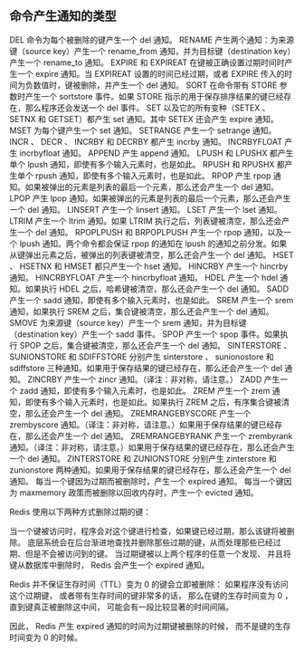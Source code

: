 ## 命令产生通知的类型

DEL 命令为每个被删除的键产生一个 del 通知。
RENAME 产生两个通知：为来源键（source key）产生一个 rename_from 通知，并为目标键（destination key）产生一个 rename_to 通知。
EXPIRE 和 EXPIREAT 在键被正确设置过期时间时产生一个 expire 通知。当 EXPIREAT 设置的时间已经过期，或者 EXPIRE 传入的时间为负数值时，键被删除，并产生一个 del 通知。
SORT 在命令带有 STORE 参数时产生一个 sortstore 事件。如果 STORE 指示的用于保存排序结果的键已经存在，那么程序还会发送一个 del 事件。
SET 以及它的所有变种（SETEX 、 SETNX 和 GETSET）都产生 set 通知。其中 SETEX 还会产生 expire 通知。
MSET 为每个键产生一个 set 通知。
SETRANGE 产生一个 setrange 通知。
INCR 、 DECR 、 INCRBY 和 DECRBY 都产生 incrby 通知。
INCRBYFLOAT 产生 incrbyfloat 通知。
APPEND 产生 append 通知。
LPUSH 和 LPUSHX 都产生单个 lpush 通知，即使有多个输入元素时，也是如此。
RPUSH 和 RPUSHX 都产生单个 rpush 通知，即使有多个输入元素时，也是如此。
RPOP 产生 rpop 通知。如果被弹出的元素是列表的最后一个元素，那么还会产生一个 del 通知。
LPOP 产生 lpop 通知。如果被弹出的元素是列表的最后一个元素，那么还会产生一个 del 通知。
LINSERT 产生一个 linsert 通知。
LSET 产生一个 lset 通知。
LTRIM 产生一个 ltrim 通知。如果 LTRIM 执行之后，列表键被清空，那么还会产生一个 del 通知。
RPOPLPUSH 和 BRPOPLPUSH 产生一个 rpop 通知，以及一个 lpush 通知。两个命令都会保证 rpop 的通知在 lpush 的通知之前分发。如果从键弹出元素之后，被弹出的列表键被清空，那么还会产生一个 del 通知。
HSET 、 HSETNX 和 HMSET 都只产生一个 hset 通知。
HINCRBY 产生一个 hincrby 通知。
HINCRBYFLOAT 产生一个 hincrbyfloat 通知。
HDEL 产生一个 hdel 通知。如果执行 HDEL 之后，哈希键被清空，那么还会产生一个 del 通知。
SADD 产生一个 sadd 通知，即使有多个输入元素时，也是如此。
SREM 产生一个 srem 通知，如果执行 SREM 之后，集合键被清空，那么还会产生一个 del 通知。
SMOVE 为来源键（source key）产生一个 srem 通知，并为目标键（destination key）产生一个 sadd 事件。
SPOP 产生一个 spop 事件。如果执行 SPOP 之后，集合键被清空，那么还会产生一个 del 通知。
SINTERSTORE 、 SUNIONSTORE 和 SDIFFSTORE 分别产生 sinterstore 、 sunionostore 和 sdiffstore 三种通知。如果用于保存结果的键已经存在，那么还会产生一个 del 通知。
ZINCRBY 产生一个 zincr 通知。（译注：非对称，请注意。）
ZADD 产生一个 zadd 通知，即使有多个输入元素时，也是如此。
ZREM 产生一个 zrem 通知，即使有多个输入元素时，也是如此。如果执行 ZREM 之后，有序集合键被清空，那么还会产生一个 del 通知。
ZREMRANGEBYSCORE 产生一个 zrembyscore 通知。（译注：非对称，请注意。）如果用于保存结果的键已经存在，那么还会产生一个 del 通知。
ZREMRANGEBYRANK 产生一个 zrembyrank 通知。（译注：非对称，请注意。）如果用于保存结果的键已经存在，那么还会产生一个 del 通知。
ZINTERSTORE 和 ZUNIONSTORE 分别产生 zinterstore 和 zunionstore 两种通知。如果用于保存结果的键已经存在，那么还会产生一个 del 通知。
每当一个键因为过期而被删除时，产生一个 expired 通知。
每当一个键因为 maxmemory 政策而被删除以回收内存时，产生一个 evicted 通知。

Redis 使用以下两种方式删除过期的键：

当一个键被访问时，程序会对这个键进行检查，如果键已经过期，那么该键将被删除。
底层系统会在后台渐进地查找并删除那些过期的键，从而处理那些已经过期、但是不会被访问到的键。
当过期键被以上两个程序的任意一个发现、 并且将键从数据库中删除时， Redis 会产生一个 expired 通知。

Redis 并不保证生存时间（TTL）变为 0 的键会立即被删除： 如果程序没有访问这个过期键， 或者带有生存时间的键非常多的话， 那么在键的生存时间变为 0 ， 直到键真正被删除这中间， 可能会有一段比较显著的时间间隔。

因此， Redis 产生 expired 通知的时间为过期键被删除的时候， 而不是键的生存时间变为 0 的时候。
